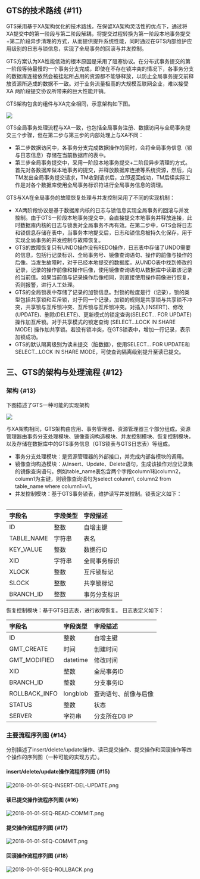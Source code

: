 ## GTS的技术路线 {#11}

GTS采用基于XA架构优化的技术路线，在保留XA架构灵活性的优点下，通过将XA提交中的第一阶段与第二阶段解耦，将提交过程转换为第一阶段本地事务提交+第二阶段异步清理的方式，从而提供提升系统性能，同时通过在GTS内部维护应用级别的日志与锁信息，实现了全局事务的回滚与并发控制。

GTS方案认为XA性能低效的根本原因是采用了阻塞协议。在分布式事务提交的第一阶段等待最慢的一个事务分支完成，即使在不存在锁冲突的情况下，各事务分支的数据库连接依然会被挂起所占用的资源都不能够释放，以防止全局事务提交前释放资源所造成的数据不一致。对于业务流量极高的大规模互联网企业，难以接受 XA 两阶段提交协议所带来的巨大性能开销。

GTS架构包含的组件与XA完全相同，示意架构如下图。

![](/assets/import31.png)

GTS全局事务处理流程与XA一致，也包括全局事务注册、数据访问与全局事务提交三个步骤，但在第二步与第三步的内部处理上与XA不同：

* 第二步数据访问中，各事务分支完成数据操作的同时，会将全局事务信息（锁与日志信息）存储在当前数据库的表中。
* 第三步全局事务提交中，采用一阶段本地事务提交+二阶段异步清理的方式。首先对各数据库做本地事务的提交，并释放数据库连接等系统资源，然后，向TM发出全局事务提交请求，TM收到请求后，立即返回成功，TM后续实际工作是对各个数据库使用全局事务标识符进行全局事务信息的清理。

GTS与XA在全局事务的故障恢复处理与并发控制采用了不同的实现机制：

* XA两阶段协议是基于数据库内核的日志与锁信息实现全局事务的回滚与并发控制。由于GTS一阶段本地事务提交中，会直接提交本地事务并释放连接，此时数据库内核的日志与锁表对全局事务不再有效。在第二步中，GTS会将日志和锁信息存储在表中，当事务本地提交后，日志和锁信息被持久化保存，用于实现全局事务的并发控制与故障恢复。
* GTS的故障恢复只有UNDO操作没有REDO操作，日志表中存储了UNDO需要的信息，包括行记录标识、全局事务号、镜像查询语句、操作的前像与操作的后像。当发生故障时，对于已经本地提交的数据库，从UNDO表中找到修改的记录，记录的操作前像和操作后像，使用镜像查询语句从数据库中读取该记录的当前值。如果当前值与记录操作后像相同，则直接使用操作前像进行恢复，否则报警，进行人工处理。
* GTS的全局锁表中存储了记录的加锁信息。封锁的粒度是行（记录），锁的类型包括共享锁和互斥锁，对于同一个记录，加锁的规则是共享锁与共享锁不冲突，共享锁与互斥锁冲突、互斥锁与互斥锁冲突。对插入\(INSERT\)、修改\(UPDATE\)、删除\(DELETE\)、更新模式的锁定查询\(SELECT… FOR UPDATE\) 操作加互斥锁。对于共享模式的锁定查询 \(SELECT…LOCK IN SHARE MODE\) 操作加共享锁。若没有锁冲突，在GTS锁表中，增加一行记录，表示加锁成功。
* GTS的默认隔离级别为读未提交（脏数据），使用SELECT… FOR UPDATE和SELECT…LOCK IN SHARE MODE，可使查询隔离级别提升至读已提交。

## 三、GTS的架构与处理流程 {#12}

### 架构 {#13}

下图描述了GTS一种可能的实现架构

![](/assets/import01.png)

与XA架构相同，GTS架构由应用、事务管理器、资源管理器三个部分组成。资源管理器由事务分支处理模块、镜像查询构造模块、并发控制模块、恢复控制模块，以及存储在数据库中的GTS事务信息（GTS锁表与GTS日志表）等组成。

* 事务分支处理模块：是资源管理器的外部接口，并完成内部各模块的调用。
* 镜像查询构造模块：从Insert、Update、Delete语句，生成该操作对应记录集的镜像查询语句。例如table\_name表包含两个字段column1和column2，column1为主键，则镜像查询语句为select column1, column2 from table\_name where column1=v1。
* 并发控制模块：基于GTS事务锁表，维护读写并发控制。锁表定义如下：

|  |
| :--- |


| 字段名 | 字段类型 | 字段描述 |
| :--- | :--- | :--- |
| ID | 整数 | 自增主键 |
| TABLE\_NAME | 字符串 | 表名 |
| KEY\_VALUE | 整数 | 数据行ID |
| XID | 字符串 | 全局事务标识 |
| XLOCK | 整数 | 互斥锁标记 |
| SLOCK | 整数 | 共享锁标记 |
| BRANCH\_ID | 整数 | 事务分支标识 |

恢复控制模块：基于GTS日志表，进行故障恢复。 日志表定义如下：

| 字段名 | 字段类型 | 字段描述 |
| :--- | :--- | :--- |
| ID | 整数 | 自增主键 |
| GMT\_CREATE | 时间 | 创建时间 |
| GMT\_MODIFIED | datetime | 修改时间 |
| XID | 整数 | 全局事务ID |
| BRANCH\_ID | 整数 | 分支事务ID |
| ROLLBACK\_INFO | longblob | 查询语句、前像与后像 |
| STATUS | 整数 | 状态 |
| SERVER | 字符串 | 分支所在DB IP |



### 主要流程序列图 {#14}

分别描述了insert/delete/update操作、读已提交操作、提交操作和回滚操作等四个操作的序列图（一种可能的实现方式）。

#### insert/delete/update操作流程序列图 {#15}



![](https://raw.githubusercontent.com/ChengXiaoZ/docs/master/media/2018-01-01-SEQ-INSERT-DEL-UPDATE.png "2018-01-01-SEQ-INSERT-DEL-UPDATE.png")

#### 读已提交操作流程序列图 {#16}



![](https://raw.githubusercontent.com/ChengXiaoZ/docs/master/media/2018-01-01-SEQ-READ-COMMIT.png "2018-01-01-SEQ-READ-COMMIT.png")

#### 提交操作流程序列图 {#17}



![](https://raw.githubusercontent.com/ChengXiaoZ/docs/master/media/2018-01-01-SEQ-COMMIT.png "2018-01-01-SEQ-COMMIT.png")

#### 回滚操作流程序列图 {#18}



![](https://raw.githubusercontent.com/ChengXiaoZ/docs/master/media/2018-01-01-SEQ-ROLLBACK.png "2018-01-01-SEQ-ROLLBACK.png")





